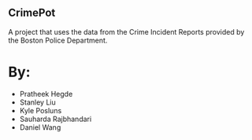 ## CrimePot

A project that uses the data from the Crime Incident Reports provided by the Boston Police Department.

# By: 
- Pratheek Hegde
- Stanley Liu
- Kyle Posluns
- Sauharda Rajbhandari
- Daniel Wang

